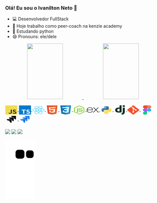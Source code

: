 ### Olá! Eu sou o Ivanilton Neto 👋

- 💻 Desenvolvedor FullStack
- 🔭 Hoje trabalho como peer-coach na kenzie academy
- 🌱 Estudando python
- 😄 Pronouns: ele/dele

<div align="center">
  <a href="https://github.com/ivaniltonneto">
  <img height="180em" width="48%" src="https://github-readme-stats.vercel.app/api?username=ivaniltonneto&show_icons=true&theme=highcontrast&include_all_commits=true&count_private=true"/>
  <img height="180em" width="48%" src="https://github-readme-stats.vercel.app/api/top-langs/?username=ivaniltonneto&layout=compact&langs_count=7&theme=highcontrast"/>
</div>
  
 <div style="display: inline_block"><br>
  <img align="center" alt="Neto-Js" height="30" width="40" src="https://raw.githubusercontent.com/devicons/devicon/master/icons/javascript/javascript-original.svg">
  <img align="center" alt="Neto-Ts" height="30" width="40" src="https://raw.githubusercontent.com/devicons/devicon/master/icons/typescript/typescript-plain.svg">
  <img align="center" alt="Neto-React" height="30" width="40" src="https://raw.githubusercontent.com/devicons/devicon/master/icons/react/react-original.svg">
  <img align="center" alt="Neto-HTML" height="30" width="40" src="https://raw.githubusercontent.com/devicons/devicon/master/icons/html5/html5-original.svg">
  <img align="center" alt="Neto-CSS" height="30" width="40" src="https://raw.githubusercontent.com/devicons/devicon/master/icons/css3/css3-original.svg"> 
  <img align="center" alt="Neto-NodeJs" height="30" width="40" src="https://raw.githubusercontent.com/devicons/devicon/master/icons/nodejs/nodejs-original.svg">
  <img align="center" alt="Neto-Express" height="30" width="40" src="https://raw.githubusercontent.com/devicons/devicon/master/icons/express/express-original.svg">
  <img align="center" alt="Neto-Python" height="30" width="40" src="https://raw.githubusercontent.com/devicons/devicon/master/icons/python/python-original.svg">
  <img align="center" alt="Neto-Django" height="30" width="40" src="https://raw.githubusercontent.com/devicons/devicon/master/icons/django/django-plain.svg">
  <img align="center" alt="Neto-Git" height="30" width="40" src="https://raw.githubusercontent.com/devicons/devicon/master/icons/git/git-original.svg">
  <img align="center" alt="Neto-Figma" height="30" width="40" src="https://raw.githubusercontent.com/devicons/devicon/master/icons/figma/figma-original.svg">   
  <img align="center" alt="Neto-Trelo" height="30" width="40" src="https://raw.githubusercontent.com/devicons/devicon/master/icons/jira/jira-plain.svg">   
  <img align="center" alt="Neto-Trelo" height="30" width="40" src="https://raw.githubusercontent.com/devicons/devicon/master/icons/jira/jira-original.svg">   
</div>
  <br>
<div>   
  <a href="https://instagram.com/ivanilton_neto" target="_blank"><img src="https://img.shields.io/badge/-Instagram-%23E4405F?style=for-the-badge&logo=instagram&logoColor=white" target="_blank"></a>  
  <a href = "mailto:ivaniltonnetodev@gmail.com"><img src="https://img.shields.io/badge/-Gmail-%23333?style=for-the-badge&logo=gmail&logoColor=white" target="_blank"></a>
  <a href="https://www.linkedin.com/in/ivanilton-neto-a712a379/" target="_blank"><img src="https://img.shields.io/badge/-LinkedIn-%230077B5?style=for-the-badge&logo=linkedin&logoColor=white" target="_blank"></a>  
    
  
  ![Snake animation](https://github.com/ivaniltonneto/ivaniltonneto/blob/output/github-contribution-grid-snake.svg)
</div>
